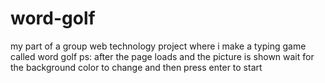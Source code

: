 # word-golf
my part of a group web technology project where i make a typing game called word golf
ps: after the page loads and the picture is shown wait for the background color to change and then press enter to start
